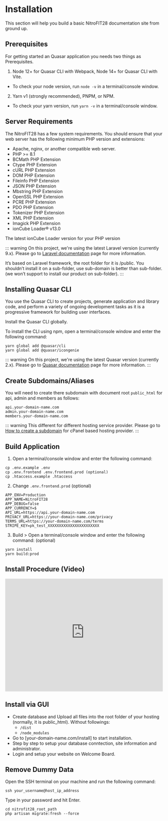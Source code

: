 # Installation

This section will help you build a basic NitroFIT28 documentation site from ground up.

## Prerequisites

For getting started an Quasar application you needs two things as Prerequisites. 

1. Node 12+ for Quasar CLI with Webpack, Node 14+ for Quasar CLI with Vite.
  - To check your node version, run `node -v` in a terminal/console window.
2. Yarn v1 (strongly recommended), PNPM, or NPM.
  - To check your yarn version, run `yarn -v` in a terminal/console window.

## Server Requirements

The NitroFIT28 has a few system requirements. You should ensure that your web server has the following minimum PHP version and extensions:

- Apache, nginx, or another compatible web server.
- PHP >= 8.1
- BCMath PHP Extension
- Ctype PHP Extension
- cURL PHP Extension
- DOM PHP Extension
- Fileinfo PHP Extension
- JSON PHP Extension
- Mbstring PHP Extension
- OpenSSL PHP Extension
- PCRE PHP Extension
- PDO PHP Extension
- Tokenizer PHP Extension
- XML PHP Extension
- Imagick PHP Extension
- ionCube Loader®	v13.0

The latest ionCube Loader version for your PHP version

::: warning
On this project, we're using the latest Laravel version (currently 9.x). Please go to [Laravel documentation](https://laravel.com/docs) page for more information.

It’s based on Laravel framework, the root folder for it is /public. You shouldn’t install it on a sub-folder, use sub-domain is better than sub-folder. (we won’t support to install our product on sub-folder).
:::

## Installing Quasar CLI

You use the Quasar CLI to create projects, generate application and library code, and perform a variety of ongoing development tasks as it is a progressive framework for building user interfaces.

Install the Quasar CLI globally.

To install the CLI using npm, open a terminal/console window and enter the following command:

```
yarn global add @quasar/cli
yarn global add @quasar/icongenie
```

::: warning
On this project, we're using the latest Quasar version (currently 2.x). Please go to [Quasar documentation](https://quasar.dev/start/quasar-cli) page for more information.
:::

## Create Subdomains/Aliases

You will need to create there subdomain with document root `public_html` for api, admin and members as follows:

```
api.your-domain-name.com
admin.your-domain-name.com
members.your-domain-name.com
```

::: warning
This different for different hosting service provider. Please go to [How to create a subdomain](https://www.namecheap.com/support/knowledgebase/article.aspx/9190/29/how-to-create-a-subdomain-in-cpanel/) for cPanel based hosting provider.
:::

## Build Application

1. Open a terminal/console window and enter the following command:

```
cp .env.example .env
cp .env.frontend .env.frontend.prod (optional)
cp .htaccess.example .htaccess
```

2. Change `.env.frontend.prod` (optional)

```
APP_ENV=Production
APP_NAME=NitroFIT28
APP_DEBUG=false
APP_CURRENCY=$
API_URL=https://api.your-domain-name.com
PRIVACY_URL=https://your-domain-name.com/privacy
TERMS_URL=https://your-domain-name.com/terms
STRIPE_KEY=pk_test_XXXXXXXXXXXXXXXXXXXXXXX
```

3. Build > Open a terminal/console window and enter the following command: (optional)

```
yarn install
yarn build:prod
```

## Install Procedure (Video)

<iframe width="100%" height="360" src="https://www.youtube-nocookie.com/embed/QIC4nNRFogY" title="YouTube video player" frameborder="0" allow="accelerometer; autoplay; clipboard-write; encrypted-media; gyroscope; picture-in-picture" allowfullscreen></iframe>

## Install via GUI

- Create database and Upload all files into the root folder of your hosting (normally, it is public_html). Without followings:
  - `/dist`
  - `/node_modules`
- Go to [your-domain-name.com/install] to start installation.
- Step by step to setup your database conntection, site information and administrator.
- Login and setup your website on Welcome Board.

## Remove Dummy Data

Open the SSH terminal on your machine and run the following command: 

```
ssh your_username@host_ip_address
```

Type in your password and hit Enter.

```
cd nitrofit28_root_path
php artisan migrate:fresh --force
```